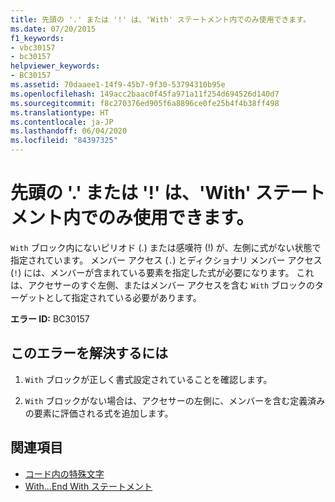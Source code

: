 ```yaml
---
title: 先頭の '.' または '!' は、'With' ステートメント内でのみ使用できます。
ms.date: 07/20/2015
f1_keywords:
- vbc30157
- bc30157
helpviewer_keywords:
- BC30157
ms.assetid: 70daaee1-14f9-45b7-9f30-53794310b95e
ms.openlocfilehash: 149acc2baac0f45fa971a11f254d694526d140d7
ms.sourcegitcommit: f8c270376ed905f6a8896ce0fe25b4f4b38ff498
ms.translationtype: HT
ms.contentlocale: ja-JP
ms.lasthandoff: 06/04/2020
ms.locfileid: "84397325"
---
```

# <a name="leading--or--can-only-appear-inside-a-with-statement"></a>先頭の '.' または '!' は、'With' ステートメント内でのみ使用できます。
`With` ブロック内にないピリオド (.) または感嘆符 (!) が、左側に式がない状態で指定されています。 メンバー アクセス (`.`) とディクショナリ メンバー アクセス (`!`) には、メンバーが含まれている要素を指定した式が必要になります。 これは、アクセサーのすぐ左側、またはメンバー アクセスを含む `With` ブロックのターゲットとして指定されている必要があります。  
  
 **エラー ID:** BC30157  
  
## <a name="to-correct-this-error"></a>このエラーを解決するには  
  
1. `With` ブロックが正しく書式設定されていることを確認します。  
  
2. `With` ブロックがない場合は、アクセサーの左側に、メンバーを含む定義済みの要素に評価される式を追加します。  
  
## <a name="see-also"></a>関連項目

- [コード内の特殊文字](../../programming-guide/program-structure/special-characters-in-code.md)
- [With...End With ステートメント](../statements/with-end-with-statement.md)
